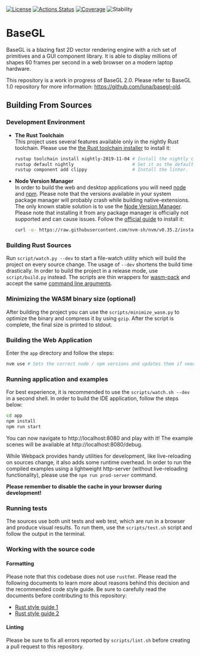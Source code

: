 [![License](https://img.shields.io/static/v1?label=License&message=MIT&color=2ec352&labelColor=2c3239)](https://github.com/luna/basegl/blob/master/LICENSE) 
[![Actions Status](https://github.com/luna/basegl/workflows/Build%20%28MacOS%2C%20Linux%2C%20Windows%29/badge.svg)](https://github.com/luna/basegl/actions)
[![Coverage](https://img.shields.io/codecov/c/github/luna/basegl?label=Coverage&labelColor=2c3239)](https://codecov.io/gh/luna/basegl/branch/master) 
![Stability](https://img.shields.io/static/v1?label=Stability&message=Unstable&color=d52229&labelColor=2c3239)

# BaseGL

BaseGL is a blazing fast 2D vector rendering engine with a rich set of
primitives and a GUI component library. It is able to display millions of shapes
60 frames per second in a web browser on a modern laptop hardware. 

This repository is a work in progress of BaseGL 2.0. Please refer to BaseGL 1.0
repository for more information: https://github.com/luna/basegl-old.


## Building From Sources

### Development Environment

- **The Rust Toolchain**  
  This project uses several features available only in the nightly Rust toolchain.
Please use the [the Rust toolchain installer](https://rustup.rs) to install it:

  ```bash
  rustup toolchain install nightly-2019-11-04 # Install the nightly channel.
  rustup default nightly                      # Set it as the default one.
  rustup component add clippy                 # Install the linter.
  ```

- **Node Version Manager**  
  In order to build the web and desktop applications you will need [node](https://nodejs.org) and 
[npm](https://www.npmjs.com). Please note that the versions available in your system package manager
will probably crash while building native-extensions. The only known stable solution is to use the 
[Node Version Manager](https://github.com/nvm-sh/nvm). Please note that installing it from any 
package manager is officially not supported and can cause issues. Follow the 
[official guide](https://github.com/nvm-sh/nvm#installing-and-updating) to install it:

  ```bash
  curl -o- https://raw.githubusercontent.com/nvm-sh/nvm/v0.35.2/install.sh | bash
  ```

### Building Rust Sources
Run `script/watch.py --dev` to start a file-watch utility which will build the
project on every source change. The usage of `--dev` shortens the build time drastically.
In order to build the project in a release mode, use `script/build.py` instead. The scripts 
are thin wrappers for
[wasm-pack](https://github.com/rustwasm/wasm-pack) and accept the same [command
line arguments](https://rustwasm.github.io/wasm-pack/book/commands/build.html).


### Minimizing the WASM binary size (optional)
After building the project you can use the `scripts/minimize_wasm.py` to optimize 
the binary and compress it by using `gzip`. After the script is complete, the
final size is printed to stdout.

### Building the Web Application
Enter the `app` directory and follow the steps:
```bash
nvm use # Sets the correct node / npm versions and updates them if needed.
```


### Running application and examples
For best experience, it is recommended to use the 
`scripts/watch.sh --dev` in a second shell. In order to build the IDE application, 
follow the steps below:

```bash
cd app
npm install
npm run start 
```

You can now navigate to http://localhost:8080 and play with it! The example
scenes will be available at http://localhost:8080/debug.

While Webpack provides handy utilities for development, like live-reloading on
sources change, it also adds some runtime overhead. In order to run the compiled
examples using a lightweight http-server (without live-reloading functionality),
please use the `npm run prod-server` command.

**Please remember to disable the cache in your browser during development!**



### Running tests
The sources use both unit tests and web test, which are run in a browser and
produce visual results. To run them, use the `scripts/test.sh` script and follow
the output in the terminal.


### Working with the source code

#### Formatting
Please note that this codebase does not use `rustfmt`. Please read the following
documents to learn more about reasons behind this decision and the recommended
code style guide. Be sure to carefully read the documents before contributing to
this repository:
- [Rust style guide 1](https://github.com/luna/basegl/blob/master/docs/style-guide.md)
- [Rust style guide 2](https://github.com/luna/enso/blob/master/doc/rust-style-guide.md) 


#### Linting 
Please be sure to fix all errors reported by `scripts/lint.sh` before creating a
pull request to this repository.
